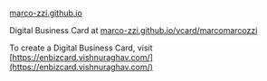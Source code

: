 [marco-zzi.github.io](https://marco-zzi.github.io)

Digital Business Card at
[marco-zzi.github.io/vcard/marcomarcozzi](https://marco-zzi.github.io/vcard/marcomarcozzi)



To create a Digital Business Card, visit
[https://enbizcard.vishnuraghav.com/](https://enbizcard.vishnuraghav.com/)
